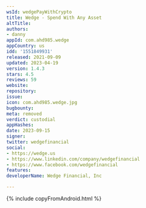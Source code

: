 ```yaml
---
wsId: wedgePayWithCrypto
title: Wedge - Spend With Any Asset
altTitle: 
authors:
- danny
appId: com.ahd985.wedge
appCountry: us
idd: '1551849931'
released: 2021-09-09
updated: 2023-04-19
version: 1.4.3
stars: 4.5
reviews: 59
website: 
repository: 
issue: 
icon: com.ahd985.wedge.jpg
bugbounty: 
meta: removed
verdict: custodial
appHashes: 
date: 2023-09-15
signer: 
twitter: wedgefinancial
social:
- https://wedge.us
- https://www.linkedin.com/company/wedgefinancial
- https://www.facebook.com/wedgefinancial
features: 
developerName: Wedge Financial, Inc

---
```


{% include copyFromAndroid.html %}
